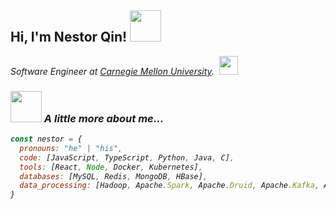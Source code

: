 <h2> Hi, I'm Nestor Qin! <img src="https://media.giphy.com/media/mGcNjsfWAjY5AEZNw6/giphy.gif" width="50"></h2>
<p><em>Software Engineer at <a href="https://www.cmu.edu/">Carnegie Mellon University</a>.&nbsp;&nbsp;<img src="https://media.giphy.com/media/fYSnHlufseco8Fh93Z/giphy.gif" width="30">

### <img src="https://media.giphy.com/media/VgCDAzcKvsR6OM0uWg/giphy.gif" width="50"> A little more about me...  

```javascript
const nestor = {
  pronouns: "he" | "his",
  code: [JavaScript, TypeScript, Python, Java, C],
  tools: [React, Node, Docker, Kubernetes],
  databases: [MySQL, Redis, MongoDB, HBase],
  data_processing: [Hadoop, Apache.Spark, Apache.Druid, Apache.Kafka, Apache.Samza]
}
```
